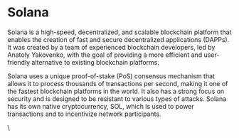 # Solana

Solana is a high-speed, decentralized, and scalable blockchain platform that enables the creation of fast and secure decentralized applications (DAPPs). It was created by a team of experienced blockchain developers, led by Anatoly Yakovenko, with the goal of providing a more efficient and user-friendly alternative to existing blockchain platforms.

Solana uses a unique proof-of-stake (PoS) consensus mechanism that allows it to process thousands of transactions per second, making it one of the fastest blockchain platforms in the world. It also has a strong focus on security and is designed to be resistant to various types of attacks. Solana has its own native cryptocurrency, SOL, which is used to power transactions and to incentivize network participants.

\
